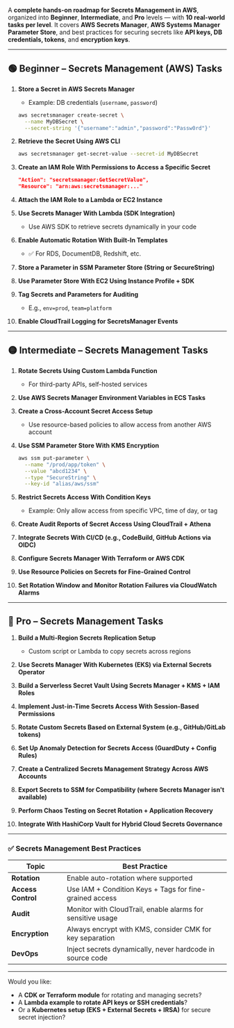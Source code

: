 A **complete hands-on roadmap for Secrets Management in AWS**, organized into **Beginner**, **Intermediate**, and **Pro** levels — with **10 real-world tasks per level**. It covers **AWS Secrets Manager**, **AWS Systems Manager Parameter Store**, and best practices for securing secrets like **API keys, DB credentials, tokens**, and **encryption keys**.

---

## 🟢 Beginner – Secrets Management (AWS) Tasks

1. **Store a Secret in AWS Secrets Manager**
   - Example: DB credentials (`username`, `password`)
   ```bash
   aws secretsmanager create-secret \
     --name MyDBSecret \
     --secret-string '{"username":"admin","password":"Passw0rd"}'
   ```

2. **Retrieve the Secret Using AWS CLI**
   ```bash
   aws secretsmanager get-secret-value --secret-id MyDBSecret
   ```

3. **Create an IAM Role With Permissions to Access a Specific Secret**
   ```json
   "Action": "secretsmanager:GetSecretValue",
   "Resource": "arn:aws:secretsmanager:..."
   ```

4. **Attach the IAM Role to a Lambda or EC2 Instance**

5. **Use Secrets Manager With Lambda (SDK Integration)**
   - Use AWS SDK to retrieve secrets dynamically in your code

6. **Enable Automatic Rotation With Built-In Templates**
   - ✅ For RDS, DocumentDB, Redshift, etc.

7. **Store a Parameter in SSM Parameter Store (String or SecureString)**

8. **Use Parameter Store With EC2 Using Instance Profile + SDK**

9. **Tag Secrets and Parameters for Auditing**
   - E.g., `env=prod`, `team=platform`

10. **Enable CloudTrail Logging for SecretsManager Events**

---

## 🟡 Intermediate – Secrets Management Tasks

1. **Rotate Secrets Using Custom Lambda Function**
   - For third-party APIs, self-hosted services

2. **Use AWS Secrets Manager Environment Variables in ECS Tasks**

3. **Create a Cross-Account Secret Access Setup**
   - Use resource-based policies to allow access from another AWS account

4. **Use SSM Parameter Store With KMS Encryption**
   ```bash
   aws ssm put-parameter \
     --name "/prod/app/token" \
     --value "abcd1234" \
     --type "SecureString" \
     --key-id "alias/aws/ssm"
   ```

5. **Restrict Secrets Access With Condition Keys**
   - Example: Only allow access from specific VPC, time of day, or tag

6. **Create Audit Reports of Secret Access Using CloudTrail + Athena**

7. **Integrate Secrets With CI/CD (e.g., CodeBuild, GitHub Actions via OIDC)**

8. **Configure Secrets Manager With Terraform or AWS CDK**

9. **Use Resource Policies on Secrets for Fine-Grained Control**

10. **Set Rotation Window and Monitor Rotation Failures via CloudWatch Alarms**

---

## 🔴 Pro – Secrets Management Tasks

1. **Build a Multi-Region Secrets Replication Setup**
   - Custom script or Lambda to copy secrets across regions

2. **Use Secrets Manager With Kubernetes (EKS) via External Secrets Operator**

3. **Build a Serverless Secret Vault Using Secrets Manager + KMS + IAM Roles**

4. **Implement Just-in-Time Secrets Access With Session-Based Permissions**

5. **Rotate Custom Secrets Based on External System (e.g., GitHub/GitLab tokens)**

6. **Set Up Anomaly Detection for Secrets Access (GuardDuty + Config Rules)**

7. **Create a Centralized Secrets Management Strategy Across AWS Accounts**

8. **Export Secrets to SSM for Compatibility (where Secrets Manager isn't available)**

9. **Perform Chaos Testing on Secret Rotation + Application Recovery**

10. **Integrate With HashiCorp Vault for Hybrid Cloud Secrets Governance**

---

### ✅ Secrets Management Best Practices

| Topic               | Best Practice                                               |
|---------------------|-------------------------------------------------------------|
| **Rotation**         | Enable auto-rotation where supported                        |
| **Access Control**   | Use IAM + Condition Keys + Tags for fine-grained access     |
| **Audit**            | Monitor with CloudTrail, enable alarms for sensitive usage  |
| **Encryption**       | Always encrypt with KMS, consider CMK for key separation    |
| **DevOps**           | Inject secrets dynamically, never hardcode in source code   |

---

Would you like:
- A **CDK or Terraform module** for rotating and managing secrets?
- A **Lambda example to rotate API keys or SSH credentials**?
- Or a **Kubernetes setup (EKS + External Secrets + IRSA)** for secure secret injection?

